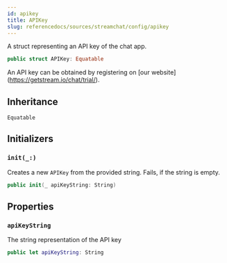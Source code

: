 ```yaml
---
id: apikey 
title: APIKey
slug: referencedocs/sources/streamchat/config/apikey
---
```


A struct representing an API key of the chat app.

``` swift
public struct APIKey: Equatable 
```

An API key can be obtained by registering on \[our website\](https://getstream.io/chat/trial/).

## Inheritance

`Equatable`

## Initializers

### `init(_:)`

Creates a new `APIKey` from the provided string. Fails, if the string is empty.

``` swift
public init(_ apiKeyString: String) 
```

> 

## Properties

### `apiKeyString`

The string representation of the API key

``` swift
public let apiKeyString: String
```

